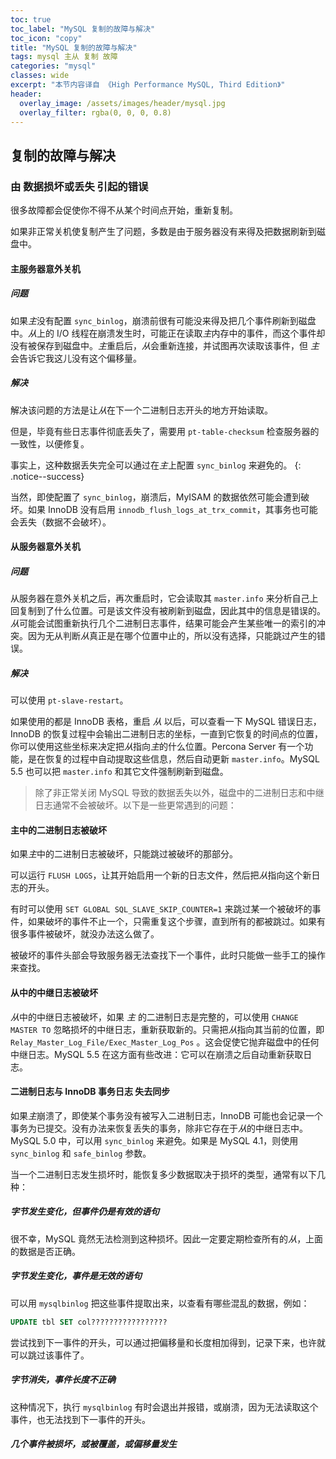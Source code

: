 ```yaml
---
toc: true
toc_label: "MySQL 复制的故障与解决"
toc_icon: "copy"
title: "MySQL 复制的故障与解决"
tags: mysql 主从 复制 故障
categories: "mysql"
classes: wide
excerpt: "本节内容译自 《High Performance MySQL, Third Edition》"
header:
  overlay_image: /assets/images/header/mysql.jpg
  overlay_filter: rgba(0, 0, 0, 0.8)
---
```






## 复制的故障与解决





### 由 数据损坏或丢失 引起的错误

很多故障都会促使你不得不从某个时间点开始，重新复制。

如果非正常关机使复制产生了问题，多数是由于服务器没有来得及把数据刷新到磁盘中。



#### 主服务器意外关机


##### 问题

如果*主*没有配置 `sync_binlog`，崩溃前很有可能没来得及把几个事件刷新到磁盘中。*从*上的 I/O 线程在崩溃发生时，可能正在读取*主*内存中的事件，而这个事件却没有被保存到磁盘中。*主*重启后，*从*会重新连接，并试图再次读取该事件，但 *主* 会告诉它我这儿没有这个偏移量。

##### 解决

解决该问题的方法是让*从*在下一个二进制日志开头的地方开始读取。

但是，毕竟有些日志事件彻底丢失了，需要用 `pt-table-checksum` 检查服务器的一致性，以便修复。

事实上，这种数据丢失完全可以通过在*主*上配置 `sync_binlog` 来避免的。
{: .notice--success}

当然，即使配置了 `sync_binlog`，崩溃后，MyISAM 的数据依然可能会遭到破坏。如果 InnoDB 没有启用 `innodb_flush_logs_at_trx_commit`，其事务也可能会丢失（数据不会破坏）。



#### 从服务器意外关机


##### 问题

从服务器在意外关机之后，再次重启时，它会读取其 `master.info` 来分析自己上回复制到了什么位置。可是该文件没有被刷新到磁盘，因此其中的信息是错误的。*从*可能会试图重新执行几个二进制日志事件，结果可能会产生某些唯一的索引的冲突。因为无从判断*从*真正是在哪个位置中止的，所以没有选择，只能跳过产生的错误。

##### 解决

可以使用 `pt-slave-restart`。

如果使用的都是 InnoDB 表格，重启 *从* 以后，可以查看一下 MySQL 错误日志，InnoDB 的恢复过程中会输出二进制日志的坐标，一直到它恢复的时间点的位置，你可以使用这些坐标来决定把*从*指向*主*的什么位置。Percona Server 有一个功能，是在恢复的过程中自动提取这些信息，然后自动更新 `master.info`。MySQL 5.5 也可以把 `master.info` 和其它文件强制刷新到磁盘。


>除了非正常关闭 MySQL 导致的数据丢失以外，磁盘中的二进制日志和中继日志通常不会被破坏。以下是一些更常遇到的问题：



#### 主中的二进制日志被破坏

如果*主*中的二进制日志被破坏，只能跳过被破坏的那部分。

可以运行 `FLUSH LOGS`，让其开始启用一个新的日志文件，然后把*从*指向这个新日志的开头。

有时可以使用 `SET GLOBAL SQL_SLAVE_SKIP_COUNTER=1` 来跳过某一个被破坏的事件，如果破坏的事件不止一个，只需重复这个步骤，直到所有的都被跳过。如果有很多事件被破坏，就没办法这么做了。

被破坏的事件头部会导致服务器无法查找下一个事件，此时只能做一些手工的操作来查找。



#### 从中的中继日志被破坏

*从*中的中继日志被破坏，如果 *主* 的二进制日志是完整的，可以使用 `CHANGE MASTER TO` 忽略损坏的中继日志，重新获取新的。只需把*从*指向其当前的位置，即 `Relay_Master_Log_File/Exec_Master_Log_Pos` 。这会促使它抛弃磁盘中的任何中继日志。MySQL 5.5 在这方面有些改进：它可以在崩溃之后自动重新获取日志。



#### 二进制日志与 InnoDB 事务日志 失去同步

如果*主*崩溃了，即使某个事务没有被写入二进制日志，InnoDB 可能也会记录一个事务为已提交。没有办法来恢复丢失的事务，除非它存在于*从*的中继日志中。MySQL 5.0 中，可以用 `sync_binlog` 来避免。如果是 MySQL 4.1，则使用 `sync_binlog` 和 `safe_binlog` 参数。

当一个二进制日志发生损坏时，能恢复多少数据取决于损坏的类型，通常有以下几种：


##### 字节发生变化，但事件仍是有效的语句

很不幸，MySQL 竟然无法检测到这种损坏。因此一定要定期检查所有的*从*，上面的数据是否正确。


##### 字节发生变化，事件是无效的语句

可以用 `mysqlbinlog` 把这些事件提取出来，以查看有哪些混乱的数据，例如：

```sql
UPDATE tbl SET col?????????????????
```

尝试找到下一事件的开头，可以通过把偏移量和长度相加得到，记录下来，也许就可以跳过该事件了。


##### 字节消失，事件长度不正确

这种情况下，执行 `mysqlbinlog` 有时会退出并报错，或崩溃，因为无法读取这个事件，也无法找到下一事件的开头。


##### 几个事件被损坏，或被覆盖，或偏移量发生
